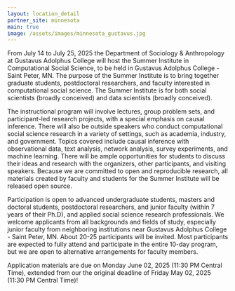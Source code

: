 ```yaml
---
layout: location_detail
partner_site: minnesota
main: true
image: /assets/images/minnesota_gustavus.jpg
---
```


[//]: # (ORGANIZERS: Update the info to match your location. Add a site image to /assets/images/ and update the placeholder URL above to match it. See _data/2025/Minnesota for yml files that control the header content, location info on general sites page, people lists, and sidebar.)

From July 14 to July 25, 2025 the Department of Sociology & Anthropology at Gustavus Adolphus College will host the Summer Institute in Computational Social Science, to be held in Gustavus Adolphus College - Saint Peter, MN. The purpose of the Summer Institute is to bring together graduate students, postdoctoral researchers, and faculty interested in computational social science. The Summer Institute is for both social scientists (broadly conceived) and data scientists (broadly conceived).

The instructional program will involve lectures, group problem sets, and participant-led research projects, with a special emphasis on causal inference. There will also be outside speakers who conduct computational social science research in a variety of settings, such as academia, industry, and government. Topics covered include causal inference with observational data, text analysis, network analysis, survey experiments, and machine learning. There will be ample opportunities for students to discuss their ideas and research with the organizers, other participants, and visiting speakers. Because we are committed to open and reproducible research, all materials created by faculty and students for the Summer Institute will be released open source.

Participation is open to advanced undergraduate students, masters and doctoral students, postdoctoral researchers, and junior faculty (within 7 years of their Ph.D), and applied social science research professionals. We welcome applicants from all backgrounds and fields of study, especially junior faculty from neighboring institutions near Gustavus Adolphus College - Saint Peter, MN. About 20-25 participants will be invited. Most participants are expected to fully attend and participate in the entire 10-day program, but we are open to alternative arrangements for faculty members. 

Application materials are due on Monday June 02, 2025 (11:30 PM Central Time), extended from our the original deadline of Friday May 02, 2025 (11:30 PM Central Time)!

[//]: # (ORGANIZERS: feel free to add a link to your application materials or your SICSS apply page above.)
